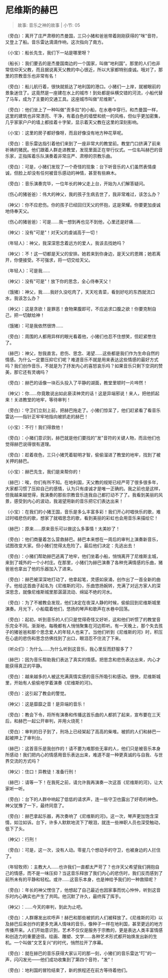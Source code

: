 # 尼维斯的赫巴

> 故事: 音乐之神的故事 | 小节: 05

（旁白）：离开了庄严肃穆的杰曼国，三只小猪和爸爸带着刚刚获得的"咪"音符，又登上了船。音乐雷达滴滴作响，这次指向了南方。

（小宝）：船长先生，我们下一站是哪里呀？

（船长）：我们要去的是杰曼国南边的一个国家，叫做"地利国"。那里的人们也非常信仰天父教，而且据说离天父教的中心很近，所以大家都特别虔诚。哦对了，那里的宗教音乐也非常有名！

（旁白）：船儿航行着，很快就抵达了地利国的港口。小猪们一上岸，就被眼前的景象迷住了。这竟然是一座建在水上的城市！到处都是纵横交错的河流，小船代替了马车，成为了主要的交通工具。这座城市叫做"尼维斯"。

（旁白）：他们坐上了一种叫做"贡多拉"的小船，在水巷中穿行。和杰曼国一样，这里的建筑也非常漂亮、干净，有着白色的墙壁和统一的风格，但似乎更加密集，几乎家家户户的墙上都挂着十字架，显示着天父教在这里的深刻影响。

（小宝）：这里的房子都好像呀，而且好像没有地方种花草呢。

（旁白）：音乐雷达指引着他们来到了一座非常大的教堂前。教堂门口挤满了前来祈祷的猪民。他们跟着人群走进教堂，发现里面正在举行仪式。一位名叫赫巴的音乐家，正指挥着乐队演奏着非常庄严、肃穆的宗教乐曲。

（旁白）：可是，小猪们发现了一个奇怪的现象：台下听音乐的人们虽然表情虔诚，但脸上却没有任何被音乐感动的神情，甚至有些麻木。

（旁白）：音乐演奏完毕，一位年长的神父走上台，开始为人们解答疑问。

（伤心的猪爸爸）：伟大的神父，我的孩子生病去世了，我非常难过，该怎么办？

（神父）：你不应悲伤。你的孩子已经回归天父的怀抱，这是荣耀。你要更加虔诚地侍奉天父。

（伤心的猪爸爸）：可是......我一想到再也见不到他，心里还是好痛......

（神父）：没有"可是"！对天父的虔诚高于一切！

（年轻人）：神父，我深深思念着远方的爱人，我该去找她吗？

（神父）：不！这一切都是天父的安排。她若来到你身边，是天父的恩赐；她若离开，你便接受。不可强求，将一切交给天父。

（年轻人）：可是我......

（神父）：没有"可是"！放下你的思念，全心侍奉天父！

（饿猪）：神父，我......我好久没吃肉了，天天吃青菜，看到好吃的东西就流口水，我该怎么办？

（神父）：这是贪欲！是罪恶！食物果腹即可，不应追求口腹之欲！你要克制自己，把一切献给神！

（饿猪）：可是我依然很馋......

（旁白）：周围的人都用异样的眼光看着他，小猪们也忍不住想笑，但赶紧憋住了。

（赫巴）：神父，恕我直言。悲伤、思念、渴望......这些都是我们作为生命自然的情感。为什么一定要压抑它们呢？难道音乐不就是用来表达这些情感的最好方式吗？我们创作音乐，不就是为了抒发内心的喜怒哀乐吗？如果音乐只剩下空洞的赞美，那它还有灵魂吗？

（旁白）：赫巴的话像一块石头投入了平静的湖面，教堂里顿时一片哗然！

（神父）：你......你竟敢说出如此亵渎神灵的话！这是异端邪说！来人，把他抓起来！关进教堂的地牢，等待审判！

（旁白）：守卫们立刻上前，把赫巴拖走了。小猪们惊呆了，他们赶紧看了看音乐雷达——指针正牢牢地指向被抓走的赫巴！

（小宝）：不行！我们得救他！

（旁白）：小猪们意识到，赫巴就是他们要找的"发"音符的关键人物，而且他们也觉得赫巴说得很有道理。

（旁白）：趁着夜色，三只小猪凭着聪明才智，偷偷溜进了教堂的地牢，找到了被关押的赫巴。

（小宝）：赫巴先生，我们是来帮你的！

（赫巴）：唉，你们有所不知。在地利国，天父教的规矩已经严苛了很多很多年，大家都习惯了压抑自己的感情，认为只有虔诚才是唯一正确的。我之前也是这样，但我越来越觉得，我演奏的那些宗教音乐连我自己都打动不了了。我看到美丽的风景，感受到内心的波动，我渴望用新的音乐把它们表达出来！

（小宝）：在我们的小猪王国，音乐是多么丰富多彩！我们开心时唱快乐的歌，难过时唱悲伤的歌，想家了就唱思念的歌，看到美丽的彩虹也会用音乐来描绘它！

（赫巴）：原来......原来音乐可以做这么多事情！太美妙了！

（旁白）：他们商量着怎么营救赫巴。赫巴本来想在一周后的审判上演奏新音乐，试图改变大家。但小猪们觉得太危险了。最后他们决定：先逃出去！

（旁白）：小猪们帮助赫巴逃离了地牢，他们坐着小船，悄悄离开了尼维斯主城，来到了城外的一个小村庄。在那里，小猪们为赫巴演奏了各种充满情感的乐曲，猪爸爸也拿出了他的乐器加入了进来。

（旁白）：赫巴被深深地打动了，他拿起笔，灵感如泉涌，创作出了一首全新的曲子。他给这首曲子起名为《尼维斯的河》，乐曲悠扬婉转，充满了对远方家人的深深思念，就像尼维斯城里那潺潺流动、绵延不绝的河水。

（旁白）：为了不被教会发现，他们决定在夜深人静的时候，偷偷回到尼维斯城里演奏。月光下，小船载着他们，悠扬的琴声和歌声在水巷中回荡。

（旁白）：起初，听到音乐的人们只是觉得奇怪又好听，这和他们听惯了的教堂音乐完全不同。渐渐地，每晚都有人悄悄聚集在河边聆听。有一天晚上，那个失去孩子的猪爸爸和那个思念爱人的年轻人也来了。当他们听到《尼维斯的河》时，积压在心底的悲伤和思念仿佛找到了出口，眼泪忍不住流了下来。

（听众们）：为什么......为什么听到这音乐，我心里反而舒服多了？

（赫巴）：因为音乐帮助我们表达了真实的情感。把思念和悲伤表达出来，内心才能获得真正的平静。

（旁白）：越来越多的人被这充满真情实感的音乐所吸引和感动。很快，尼维斯城里，开始有人偷偷地学着演奏《尼维斯的河》。

（旁白）：这引起了教会的警觉。

（神父）：这是靡靡之音！是异端的音乐！

（旁白）：教会下令，将所有演奏和传播这首乐曲的人都抓了起来，宣布要在三天后，和赫巴一起公开审判，并用火烧死！

（旁白）：审判的日子到了，刑场上已经架起了高高的柴堆。被抓的人们和赫巴一起被押上了审判台。

（赫巴）：这首音乐是我创作的！请不要为难那些无辜的人，他们只是被音乐本身所感动！我们把内心的情感用音乐表达出来，难道不是一种更真诚的与自我、与世界交流的方式吗？

（神父）：住口！异教徒！准备行刑！

（赫巴）：请等一下！在我死之前，请允许我再演奏一次这首《尼维斯的河》，让大家听一听。

（旁白）：台下的人群中响起了低低的请求声，连一些守卫也露出了好奇的神色。神父犹豫了一下，最终同意了。

（旁白）：赫巴拿起乐器，再次奏响了《尼维斯的河》。这一次，琴声更加饱含深情，如泣如诉。台下，许多人默默地流下了眼泪，就连一些神职人员也深受触动，低下了头。

（神父）：行刑！

（旁白）：可是，这一次，没有人动。零星几个想动手的守卫，也被身边的人拦住了。

（年轻牧师）：主教大人......也许我们一直都太严苛了？也许天父希望我们拥抱自己的情感，而不是一味压抑？当这音乐释放了我们内心的悲伤时，我们反而感到了前所未有的平静和轻松。或许......这音乐本身，也是神给予我们的一种救赎呢？

（旁白）：年长的神父愣住了，他想起了自己最近也因家事而忧心忡忡，听到这音乐时内心确实也产生了共鸣。他沉默了许久，最终挥了挥手。

（神父）：......今天的审判，到此为止吧。

（旁白）：人群爆发出欢呼声！赫巴和那些被抓的人们被释放了。《尼维斯的河》以及赫巴后来创作的更多充满人情味的音乐，像种子一样在地利国，甚至更远的地方传播开来。人们开始意识到，艺术不仅仅是服务于宗教的，更是表达人类丰富情感和创造力的重要途径。绘画、雕塑、文学......各种艺术形式都开始焕发出新的生机。一个叫做"文艺复兴"的时代，悄然拉开了序幕。

（旁白）：就在赫巴的音乐获得大家认可的那一刻，小猪们的音乐雷达"叮"的一声，闪闪发光——他们成功收集到了第四个音符，"发"！

（旁白）：地利国的冒险结束了，新的旅程还在前方等待着他们。
